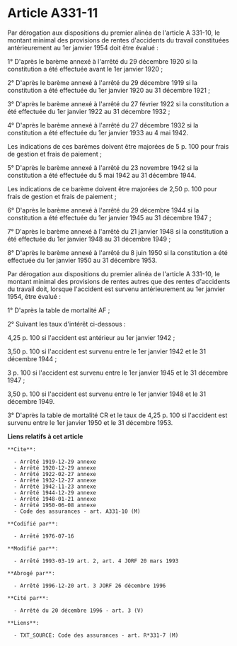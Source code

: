 # Article A331-11

Par dérogation aux dispositions du premier alinéa de l'article A 331-10, le montant minimal des provisions de rentes
d'accidents du travail constituées antérieurement au 1er janvier 1954 doit être évalué :

1° D'après le barème annexé à l'arrêté du 29 décembre 1920 si la constitution a été effectuée avant le 1er janvier 1920 ;

2° D'après le barème annexé à l'arrêté du 29 décembre 1919 si la constitution a été effectuée du 1er janvier 1920 au 31
décembre 1921 ;

3° D'après le barème annexé à l'arrêté du 27 février 1922 si la constitution a été effectuée du 1er janvier 1922 au 31
décembre 1932 ;

4° D'après le barème annexé à l'arrêté du 27 décembre 1932 si la constitution a été effectuée du 1er janvier 1933 au 4 mai
1942.

Les indications de ces barèmes doivent être majorées de 5 p. 100 pour frais de gestion et frais de paiement ;

5° D'après le barème annexé à l'arrêté du 23 novembre 1942 si la constitution a été effectuée du 5 mai 1942 au 31 décembre
1944.

Les indications de ce barème doivent être majorées de 2,50 p. 100 pour frais de gestion et frais de paiement ;

6° D'après le barème annexé à l'arrêté du 29 décembre 1944 si la constitution a été effectuée du 1er janvier 1945 au 31
décembre 1947 ;

7° D'après le barème annexé à l'arrêté du 21 janvier 1948 si la constitution a été effectuée du 1er janvier 1948 au 31
décembre 1949 ;

8° D'après le barème annexé à l'arrêté du 8 juin 1950 si la constitution a été effectuée du 1er janvier 1950 au 31 décembre
1953.

Par dérogation aux dispositions du premier alinéa de l'article A 331-10, le montant minimal des provisions de rentes autres
que des rentes d'accidents du travail doit, lorsque l'accident est survenu antérieurement au 1er janvier 1954, être évalué :

1° D'après la table de mortalité AF ;

2° Suivant les taux d'intérêt ci-dessous :

4,25 p. 100 si l'accident est antérieur au 1er janvier 1942 ;

3,50 p. 100 si l'accident est survenu entre le 1er janvier 1942 et le 31 décembre 1944 ;

3 p. 100 si l'accident est survenu entre le 1er janvier 1945 et le 31 décembre 1947 ;

3,50 p. 100 si l'accident est survenu entre le 1er janvier 1948 et le 31 décembre 1949.

3° D'après la table de mortalité CR et le taux de 4,25 p. 100 si l'accident est survenu entre le 1er janvier 1950 et le 31
décembre 1953.

**Liens relatifs à cet article**

	**Cite**:

	  - Arrêté 1919-12-29 annexe
	  - Arrêté 1920-12-29 annexe
	  - Arrêté 1922-02-27 annexe
	  - Arrêté 1932-12-27 annexe
	  - Arrêté 1942-11-23 annexe
	  - Arrêté 1944-12-29 annexe
	  - Arrêté 1948-01-21 annexe
	  - Arrêté 1950-06-08 annexe
	  - Code des assurances - art. A331-10 (M)

	**Codifié par**:

	  - Arrêté 1976-07-16

	**Modifié par**:

	  - Arrêté 1993-03-19 art. 2, art. 4 JORF 20 mars 1993

	**Abrogé par**:

	  - Arrêté 1996-12-20 art. 3 JORF 26 décembre 1996

	**Cité par**:

	  - Arrêté du 20 décembre 1996 - art. 3 (V)

	**Liens**:

	  - TXT_SOURCE: Code des assurances - art. R*331-7 (M)
